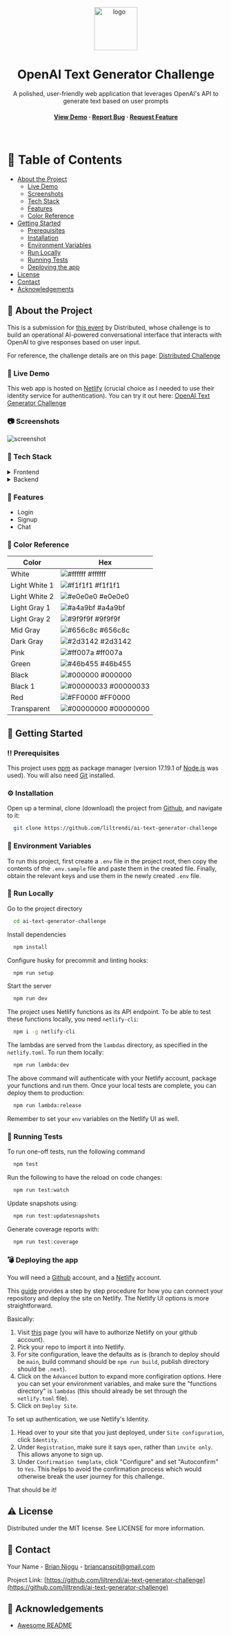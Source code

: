 <div align="center">

  <img src="public/static/images/app-logo.svg" alt="logo" width="100" height="auto" />
  <h1>OpenAI Text Generator Challenge</h1>
  
  <p>
    A polished, user-friendly web application that leverages OpenAI's API to generate text based on user prompts 
  </p>

<h4>
    <a href="https://ai-text-generator-challenge.netlify.app">View Demo</a>
  <span> · </span>
    <a href="https://github.com/liltrendi/ai-text-generator-challenge/issues/">Report Bug</a>
  <span> · </span>
    <a href="https://github.com/liltrendi/ai-text-generator-challenge/issues/">Request Feature</a>
  </h4>
</div>

<br />

<!-- Table of Contents -->

# :notebook_with_decorative_cover: Table of Contents

-   [About the Project](#star2-about-the-project)
    -   [Live Demo](#triangular_flag_on_post-live-demo)
    -   [Screenshots](#camera-screenshots)
    -   [Tech Stack](#space_invader-tech-stack)
    -   [Features](#dart-features)
    -   [Color Reference](#art-color-reference)
-   [Getting Started](#toolbox-getting-started)
    -   [Prerequisites](#bangbang-prerequisites)
    -   [Installation](#gear-installation)
    -   [Environment Variables](#key-environment-variables)
    -   [Run Locally](#running-run-locally)
    -   [Running Tests](#test_tube-running-tests)
    -   [Deploying the app](#bomb-deploying-the-app)
-   [License](#warning-license)
-   [Contact](#handshake-contact)
-   [Acknowledgements](#gem-acknowledgements)

<!-- About the project -->

## :star2: About the Project

This is a submission for [this event](https://community.distributed.com/networks/events/117733) by Distributed, whose challenge is to build an operational AI-powered conversational interface that interacts with OpenAI to give responses based on user input.

For reference, the challenge details are on this page: [Distributed Challenge](https://649cd07e63b6a10f6bd568d0--gentle-cat-7fd94b.netlify.app/challenge)

<!-- Live Demo -->

### :triangular_flag_on_post: Live Demo

This web app is hosted on [Netlify](https://netlify.com) (crucial choice as I needed to use their identity service for authentication). You can try it out here: [OpenAI Text Generator Challenge](https://ai-text-generator-challenge.netlify.app)

<!-- Screenshots -->

### :camera: Screenshots

<div align="left"> 
  <img src="public/static/images/demo-chat-ui.png" alt="screenshot" />
</div>

<!-- TechStack -->

### :space_invader: Tech Stack

<details>
  <summary>Frontend</summary>
  <ul>
    <li><a href="https://reactjs.org/">React.js</a> - viewing library</li>
    <li><a href="https://www.typescriptlang.org/">Typescript</a> - type safety</li>
    <li><a href="https://styled-components.com/">Styled components</a> - styles organization</li>
    <li><a href="https://storybook.js.org/">Storybook</a> - component library</li>
    <li><a href="https://nextjs.org/">Next.js</a> - static site generator</li>
  </ul>
</details>

<details>
  <summary>Backend</summary>
  <ul>
    <li><a href="https://netlify.com">Netlify</a> - deployment</li>
    <li><a href="https://docs.netlify.com/visitor-access/identity/">Identity</a> - authentication</li>
    <li><a href="https://www.netlify.com/products/functions/">Cloud Functions</a> - lambda endpoints</li>
    <li><a href="https://developer.mozilla.org/en-US/docs/Web/API/IndexedDB_API">IndexedDB</a> - local message persistence</li>
  </ul>
</details>

<!-- Features -->

### :dart: Features

-   Login
-   Signup
-   Chat

<!-- Color Reference -->

### :art: Color Reference

| Color         | Hex                                                                    |
| ------------- | ---------------------------------------------------------------------- |
| White         | ![#ffffff](https://via.placeholder.com/10/ffffff?text=+) #ffffff       |
| Light White 1 | ![#f1f1f1](https://via.placeholder.com/10/f1f1f1?text=+) #f1f1f1       |
| Light White 2 | ![#e0e0e0](https://via.placeholder.com/10/e0e0e0?text=+) #e0e0e0       |
| Light Gray 1  | ![#a4a9bf](https://via.placeholder.com/10/a4a9bf?text=+) #a4a9bf       |
| Light Gray 2  | ![#9f9f9f](https://via.placeholder.com/10/9f9f9f?text=+) #9f9f9f       |
| Mid Gray      | ![#656c8c](https://via.placeholder.com/10/656c8c?text=+) #656c8c       |
| Dark Gray     | ![#2d3142](https://via.placeholder.com/10/2d3142?text=+) #2d3142       |
| Pink          | ![#ff007a](https://via.placeholder.com/10/ff007a?text=+) #ff007a       |
| Green         | ![#46b455](https://via.placeholder.com/10/46b455?text=+) #46b455       |
| Black         | ![#000000](https://via.placeholder.com/10/000000?text=+) #000000       |
| Black 1       | ![#00000033](https://via.placeholder.com/10/00000033?text=+) #00000033 |
| Red           | ![#FF0000](https://via.placeholder.com/10/FF0000?text=+) #FF0000       |
| Transparent   | ![#00000000](https://via.placeholder.com/10/00000000?text=+) #00000000 |

<!-- Getting Started -->

## :toolbox: Getting Started

<!-- Prerequisites -->

### :bangbang: Prerequisites

This project uses [npm](npmjs.com) as package manager (version 17.19.1 of [Node.js](https://nodejs.org) was used). You will also need [Git](https://git-scm.com) installed.

<!-- Installation -->

### :gear: Installation

Open up a terminal, clone (download) the project from [Github](https://github.com/liltrendi/ai-text-generator-challenge), and navigate to it:

```bash
  git clone https://github.com/liltrendi/ai-text-generator-challenge
```

<!-- Env Variables -->

### :key: Environment Variables

To run this project, first create a `.env` file in the project root, then copy the contents of the `.env.sample` file and paste them in the created file. Finally, obtain the relevant keys and use them in the newly created `.env` file.

<!-- Run Locally -->

### :running: Run Locally

Go to the project directory

```bash
  cd ai-text-generator-challenge
```

Install dependencies

```bash
  npm install
```

Configure husky for precommit and linting hooks:

```bash
  npm run setup
```

Start the server

```bash
  npm run dev
```

The project uses Netlify functions as its API endpoint. To be able to test these functions locally, you need `netlify-cli`:

```bash
  npm i -g netlify-cli
```

The lambdas are served from the `lambdas` directory, as specified in the `netlify.toml`. To run them locally:

```bash
  npm run lambda:dev
```

The above command will authenticate with your Netlify account, package your functions and run them. Once your local tests are complete, you can deploy them to production:

```bash
  npm run lambda:release
```

Remember to set your `env` variables on the Netlify UI as well.

<!-- Running Tests -->

### :test_tube: Running Tests

To run one-off tests, run the following command

```bash
  npm test
```

Run the following to have the reload on code changes:

```bash
  npm run test:watch
```

Update snapshots using:

```bash
  npm run test:updatesnapshots
```

Generate coverage reports with:

```bash
  npm run test:coverage
```

<!-- Deploying the app -->

### :bomb: Deploying the app

You will need a [Github](https://github.com) account, and a [Netlify](https://netlify.com) account.

This [guide](https://www.netlify.com/blog/2020/11/30/how-to-deploy-next.js-sites-to-netlify/) provides a step by step procedure for how you can connect your repository and deploy the site on Netlify. The Netlify UI options is more straightforward.

Basically:

1. Visit [this](https://app.netlify.com/start) page (you will have to authorize Netlify on your github account).
2. Pick your repo to import it into Netlify.
3. For site configuration, leave the defaults as is (branch to deploy should be `main`, build command should be `npm run build`, publish directory should be `.next`).
4. Click on the `Advanced` button to expand more configiration options. Here you can set your environment variables, and make sure the "functions directory" is `lambdas` (this should already be set through the `netlify.toml` file).
5. Click on `Deploy Site`.

To set up authentication, we use Netlify's Identity.

1. Head over to your site that you just deployed, under `Site configuration`, click `Identity`.
2. Under `Registration`, make sure it says `open`, rather than `invite only`. This allows anyone to sign up.
3. Under `Confirmation template`, click "Configure" and set "Autoconfirm" to `Yes`. This helps to avoid the confirmation process which would otherwise break the user journey for this challenge.

That should be it!

<!-- License -->

## :warning: License

Distributed under the MIT license. See LICENSE for more information.

<!-- Contact -->

## :handshake: Contact

Your Name - [Brian Njogu](https://brayo.co) - briancanspit@gmail.com

Project Link: [https://github.com/liltrendi/ai-text-generator-challenge](https://github.com/liltrendi/ai-text-generator-challenge)

<!-- Acknowledgments -->

## :gem: Acknowledgements

-   [Awesome README](https://github.com/Louis3797/awesome-readme-template)
